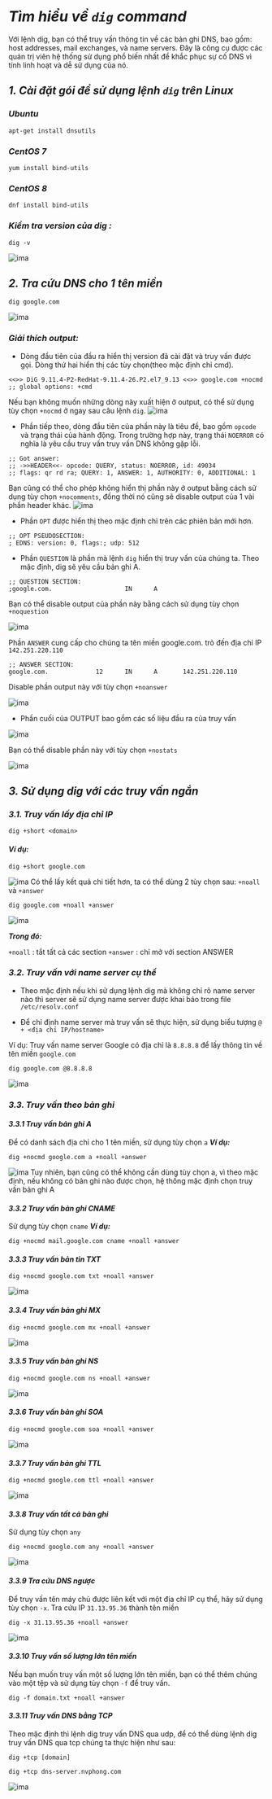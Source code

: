 # ***Tìm hiểu về `dig` command***
Với lệnh dig, bạn có thể truy vấn thông tin về các bản ghi DNS, bao gồm: host addresses, mail exchanges, và name servers. Đây là công cụ được các quản trị viên hệ thống sử dụng phổ biến nhất để khắc phục sự cố DNS vì tính linh hoạt và dễ sử dụng của nó.
## ***1. Cài đặt gói để sử dụng lệnh `dig` trên Linux***
### ***Ubuntu***
```
apt-get install dnsutils
```
### ***CentOS 7***
```
yum install bind-utils
```
### ***CentOS 8***
```
dnf install bind-utils
```
### ***Kiểm tra version của dig :***
```
dig -v
```
![ima](../IMG/17.png)
## ***2. Tra cứu DNS cho 1 tên miền***
```
dig google.com
```
![ima](../IMG/18.png)
### ***Giải thích output:***

- Dòng đầu tiên của đầu ra hiển thị version đã cài đặt và truy vấn được gọi. Dòng thứ hai hiển thị các tùy chọn(theo mặc định chỉ cmd).
```
<<>> DiG 9.11.4-P2-RedHat-9.11.4-26.P2.el7_9.13 <<>> google.com +nocmd
;; global options: +cmd
```
Nếu bạn không muốn những dòng này xuất hiện ở output, có thể sử dụng tùy chọn `+nocmd` ở ngay sau câu lệnh `dig`.
![ima](../IMG/19.png)

- Phần tiếp theo, dòng đầu tiên của phần này là tiêu đề, bao gồm `opcode` và trạng thái của hành động. Trong trường hợp này, trạng thái `NOERROR` có nghĩa là yêu cầu truy vấn truy vấn DNS không gặp lỗi.
```
;; Got answer:
;; ->>HEADER<<- opcode: QUERY, status: NOERROR, id: 49034
;; flags: qr rd ra; QUERY: 1, ANSWER: 1, AUTHORITY: 0, ADDITIONAL: 1
```

Bạn cũng có thể cho phép không hiển thị phần này ở output bằng cách sử dụng tùy chọn `+nocomments`, đồng thời nó cũng sẽ disable output của 1 vài phần header khác.
![ima](../IMG/20.png)

- Phần `OPT` được hiển thị theo mặc định chỉ trên các phiên bản mới hơn.
```
;; OPT PSEUDOSECTION:
; EDNS: version: 0, flags:; udp: 512
```
- Phần `QUESTION` là phần mà lệnh `dig` hiển thị truy vấn của chúng ta. Theo mặc định, dig sẽ yêu cầu bản ghi A.

```
;; QUESTION SECTION:
;google.com.                    IN      A

```

  Bạn có thể disable output của phần này bằng cách sử dụng tùy chọn `+noquestion`

![ima](../IMG/21.png)

Phần `ANSWER` cung cấp cho chúng ta tên miền google.com. trỏ đến địa chỉ IP `142.251.220.110`
```
;; ANSWER SECTION:
google.com.             12      IN      A       142.251.220.110
```
Disable phần output này với tùy chọn `+noanswer `

![ima](../IMG/22.png)

 - Phần cuối của OUTPUT bao gồm các số liệu đầu ra của truy vấn

![ima](../IMG/23.png)

Bạn có thể disable phần này với tùy chọn `+nostats`

![ima](../IMG/24.png)


## ***3. Sử dụng dig với các truy vấn ngắn***
### ***3.1. Truy vấn lấy địa chỉ IP***
```
dig +short <domain>
```
#### ***Ví dụ:***
```
dig +short google.com
```
![ima](../IMG/25.png)
Có thể lấy kết quả chi tiết hơn, ta có thể dùng 2 tùy chọn sau: `+noall` và `+answer`
```
dig google.com +noall +answer
```
![ima](../IMG/26.png)

***Trong đó:***

`+noall` : tắt tất cả các section
`+answer` : chỉ mở với section ANSWER

### ***3.2. Truy vấn với name server cụ thể***

- Theo mặc định nếu khi sử dụng lệnh dig mà không chỉ rõ name server nào thì server sẽ sử dụng name server được khai báo trong file `/etc/resolv.conf`

- Để chỉ định name server mà truy vấn sẽ thực hiện, sử dụng biểu tượng `@ + <địa chỉ IP/hostname>`

Ví dụ: Truy vấn name server Google có địa chỉ là `8.8.8.8` để lấy thông tin về tên miền `google.com`
```
dig google.com @8.8.8.8
```
![ima](../IMG/27.png)
### ***3.3. Truy vấn theo bản ghi***

#### ***3.3.1 Truy vấn bản ghi A***
Để có danh sách địa chỉ cho 1 tên miền, sử dụng tùy chọn `a`
***Ví dụ:*** 
```
dig +nocmd google.com a +noall +answer
```
![ima](../IMG/28.png)
Tuy nhiên, bạn cũng có thể không cần dùng tùy chọn a, vì theo mặc định, nếu không có bản ghi nào được chọn, hệ thống mặc định chọn truy vấn bản ghi A

#### ***3.3.2 Truy vấn bản ghi CNAME***
Sử dụng tùy chọn `cname`
***Ví dụ:***
```
dig +nocmd mail.google.com cname +noall +answer
```

#### ***3.3.3 Truy vấn bản tin TXT***
```
dig +nocmd google.com txt +noall +answer
```
![ima](../IMG/29.png)


#### ***3.3.4 Truy vấn bản ghi MX***
```
dig +nocmd google.com mx +noall +answer
```
![ima](../IMG/30.png)

#### ***3.3.5 Truy vấn bản ghi NS***

```
dig +nocmd google.com ns +noall +answer
```
![ima](../IMG/31.png)

#### ***3.3.6 Truy vấn bản ghi SOA***
```
dig +nocmd google.com soa +noall +answer
```
![ima](../IMG/32.png)
#### ***3.3.7 Truy vấn bản ghi TTL***
```
dig +nocmd google.com ttl +noall +answer 
```
![ima](../IMG/33.png)
#### ***3.3.8 Truy vấn tất cả bản ghi***

Sử dụng tùy chọn `any`
```
dig +nocmd google.com any +noall +answer
```
![ima](../IMG/34.png)

#### ***3.3.9 Tra cứu DNS ngược***
Để truy vấn tên máy chủ được liên kết với một địa chỉ IP cụ thể, hãy sử dụng tùy chọn `-x`.
Tra cứu IP `31.13.95.36` thành tên miền
```
dig -x 31.13.95.36 +noall +answer 
```
![ima](../IMG/35.png)

#### ***3.3.10 Truy vấn số lượng lớn tên miền***
Nếu bạn muốn truy vấn một số lượng lớn tên miền, bạn có thể thêm chúng vào một tệp và sử dụng tùy chọn `-f` để truy vấn.
```
dig -f domain.txt +noall +answer
```
#### ***3.3.11 Truy vấn DNS bằng TCP***
Theo mặc định thì lệnh dig truy vấn DNS qua udp, để có thể dùng lệnh dig truy vấn DNS qua tcp chúng ta thực hiện như sau:
```
dig +tcp [domain]
```
```
dig +tcp dns-server.nvphong.com
```
![ima](../IMG/36.png)
